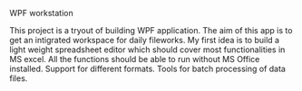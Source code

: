 WPF workstation

This project is a tryout of building WPF application. 
The aim of this app is to get an intigrated workspace for daily fileworks. 
My first idea is to build a light weight spreadsheet editor which should cover most functionalities in MS excel.
All the functions should be able to run without MS Office installed.
Support for different formats.
Tools for batch processing of data files.